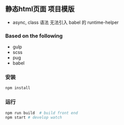 ## 静态html页面 项目模版
* async, class 语法 无法引入 babel 的 runtime-helper

### Based on the following
* gulp
* scss
* pug
* babel

### 安装
```bash
npm install
```

### 运行
```bash
npm run build  # build front end
npm start # develop watch
```